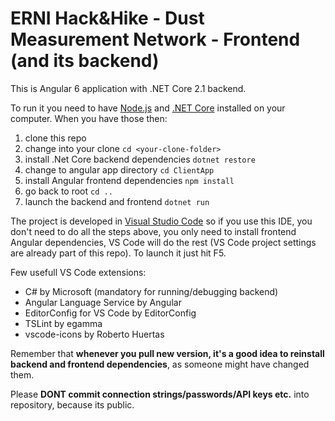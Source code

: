 # ERNI Hack&amp;Hike - Dust Measurement Network - Frontend (and its backend)

This is Angular 6 application with .NET Core 2.1 backend.

To run it you need to have [Node.js](https://nodejs.org) and [.NET Core](https://www.microsoft.com/net/download) installed on your computer. When you have those then:
 1. clone this repo
 1. change into your clone `cd <your-clone-folder>`
 1. install .Net Core backend dependencies `dotnet restore`
 1. change to angular app directory `cd ClientApp`
 1. install Angular frontend dependencies `npm install`
 1. go back to root `cd ..`
 1. launch the backend and frontend `dotnet run`

The project is developed in [Visual Studio Code](https://code.visualstudio.com/) so if you use this IDE, you don't need to do all the steps above, you only need to install frontend Angular dependencies, VS Code will do the rest (VS Code project settings are already part of this repo). To launch it just hit F5.

Few usefull VS Code extensions:
- C# by Microsoft (mandatory for running/debugging backend)
- Angular Language Service by Angular
- EditorConfig for VS Code by EditorConfig
- TSLint by egamma
- vscode-icons by Roberto Huertas

Remember that **whenever you pull new version, it's a good idea to reinstall backend and frontend dependencies**, as someone might have changed them.

Please **DONT commit connection strings/passwords/API keys etc.** into repository, because its public.
